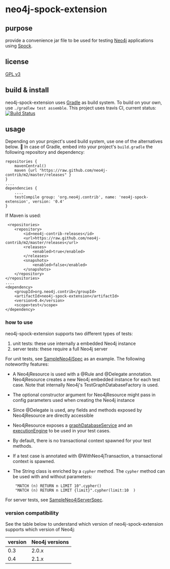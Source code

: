 # neo4j-spock-extension #

## purpose ##
provide a convenience jar file to be used for testing [Neo4j](http://www.neo4j.org) applications using [Spock](http://www.spockframework.org).

## license ##
[GPL v3](https://raw.github.com/sarmbruster/neo4j-spock-extension/master/LICENSE.txt)

## build & install ##
neo4j-spock-extension uses [Gradle](http://www.gradle.org) as build system. To build on your own, use `./gradlew test assemble`.
This project uses travis CI, current status: [![Build Status](https://secure.travis-ci.org/sarmbruster/neo4j-spock-extension.png)](http://travis-ci.org/sarmbruster/neo4j-spock-extension)

## usage ##

Depending on your project's used build system, use one of the alternatives below.

In case of Gradle, embed into your project's `build.gradle` the following repository and dependency:

    repositories {
        mavenCentral()
        maven {url "https://raw.github.com/neo4j-contrib/m2/master/releases" }
    }
    ....
    dependencies {
        ....
        testCompile group: 'org.neo4j.contrib', name: 'neo4j-spock-extension', version: '0.4'
    }
    
If Maven is used:

     <repositories>
        <repository>
            <id>neo4j-contrib-releases</id>
            <url>https://raw.github.com/neo4j-contrib/m2/master/releases</url>
            <releases>
                <enabled>true</enabled>
            </releases>
            <snapshots>
                <enabled>false</enabled>
            </snapshots>
        </repository>
    </repositories>
    ....
    <dependency>
        <groupId>org.neo4j.contrib</groupId>
        <artifactId>neo4j-spock-extension</artifactId>
        <version>0.4</version>
        <scope>test</scope>
    </dependency>

### how to use ###

neo4j-spock-extension supports two different types of tests:

1. unit tests: these use internally a embedded Neo4j instance
1. server tests: these require a full Neo4j server

For unit tests, see [SampleNeo4jSpec](src/test/groovy/org/neo4j/extension/spock/SampleNeo4jSpec.groovy) as an example. The following noteworthy features:
 * A Neo4jResource is used with a @Rule and @Delegate annotation. Neo4jResource creates a new Neo4j embedded instance for each test case. Note that internally Neo4j's TestGraphDatabaseFactory is used.
 * The optional constructor argument for Neo4jResource might pass in config parameters used when creating the Neo4j instance
 * Since @Delegate is used, any fields and methods exposed by Neo4jResource are directly accessible 
 * Neo4jResource exposes a [graphDatabaseService](http://api.neo4j.org/current/org/neo4j/graphdb/GraphDatabaseService.html) and an [executionEngine](http://api.neo4j.org/current/org/neo4j/cypher/javacompat/ExecutionEngine.html) to be used in your test cases.
 * By default, there is no transactional context spawned for your test methods.
 * If a test case is annotated with @WithNeo4jTransaction, a transactional context is spawned.
 * The String class is enriched by a `cypher` method. The `cypher` method can be used with and without parameters:

        "MATCH (n) RETURN n LIMIT 10".cypher()
        "MATCH (n) RETURN n LIMIT {limit}".cypher(limit:10  )

For server tests, see [SampleNeo4jServerSpec](src/test/groovy/org/neo4j/extension/spock/SampleNeo4jServerSpec.groovy).

### version compatibility ###

See the table below to understand which version of neo4j-spock-extension supports which version of Neo4j:

| version | Neo4j versions | 
|---------|----------------|
| 0.3     | 2.0.x          |
| 0.4     | 2.1.x          |    

